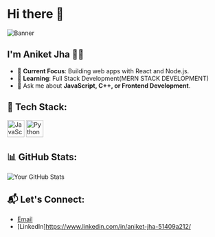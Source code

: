 # Hi there 👋

![Banner](your-banner-image-link)

## I'm Aniket Jha 👩‍💻
- 🔭 **Current Focus**: Building web apps with React and Node.js.
- 🌱 **Learning**: Full Stack Development(MERN STACK DEVELOPMENT)
- 💬 Ask me about **JavaScript, C++, or Frontend Development**.

## 🔧 Tech Stack:
<img src="https://cdn.jsdelivr.net/npm/simple-icons/icons/javascript.svg" width="40" height="40" alt="JavaScript"/>
<img src="https://cdn.jsdelivr.net/npm/simple-icons/icons/python.svg" width="40" height="40" alt="Python"/>

## 📊 GitHub Stats:
![Your GitHub Stats](https://github-readme-stats.vercel.app/api?username=Aniketjha788&show_icons=true&theme=radical)


## 📬 Let's Connect:
- [Email](mailto:Aniketjha788@gmail.com)
- [LinkedIn]https://www.linkedin.com/in/aniket-jha-51409a212/
